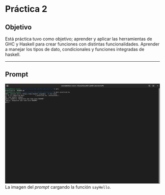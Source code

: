 # Práctica 2

## Objetivo
Está práctica tuvo como objetivo; aprender y aplicar las herramientas de GHC y Haskell para crear funciones con distintas funcionalidades. Aprender a manejar los tipos de dato, condicionales y funciones integradas de haskell.

---

## Prompt
![Imágen del Prompt](ghc.png)
La imagen del *prompt* cargando la función `sayHello`.

